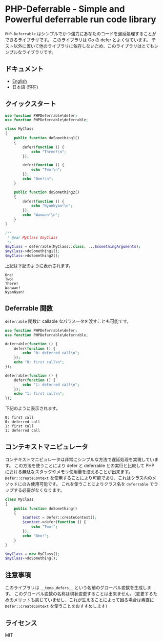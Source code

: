 # PHP-Deferrable - Simple and Powerful deferrable run code library

`PHP-Deferrable` はシンプルでかつ強力にあなたのコードを遅延処理することができるライブラリです。
このライブラリは Go の defer とよく似ています。
テスト以外に置いて他のライブラリに依存しないため、このライブラリはとてもシンプルなライブラリです。

## ドキュメント
- [English](./readme.md)
- 日本語 (現在)

## クイックスタート
```php
use function PHPDeferrable\defer;
use function PHPDeferrable\deferrable;

class MyClass
{
    public function doSomething1()
    {
        defer(function () {
            echo "Three!\n";
        });

        defer(function () {
            echo "Two!\n";
        });
        echo "One!\n";
    }

    public function doSomething2()
    {
        defer(function () {
            echo "NyanNyan!\n";
        });
        echo "Wanwan!\n";
    }
}

/**
 * @var MyClass $myClass
 */
$myClass = deferrable(MyClass::class, ...$somethingArguments);
$myClass->doSomething1();
$myClass->doSomething2();
```

上記は下記のように表示されます。

```
One!
Two!
There!
Wanwan!
NyanNyan!
```

## Deferrable 関数
`deferrable` 関数に callable なパラメータを渡すことも可能です。 

```php
use function PHPDeferrable\defer;
use function PHPDeferrable\deferrable;

deferrable(function () {
    defer(function () {
        echo "0: deferred call\n";
    });
    echo "0: first call\n";
});

deferrable(function () {
    defer(function () {
        echo "1: deferred call\n";
    });
    echo "1: first call\n";
});
```

下記のように表示されます。

```
0: first call
0: deferred call
1: first call
1: deferred call
```


## コンテキストマニピュレータ
コンテキストマニピュレータは非常にシンプルな方法で遅延処理を実現しています。
この方法を使うことにより defer と deferrable との実行と比較して PHP における無駄なスタックやメモリ使用量を控えることが出来ます。
`Defer::createContext` を使用することにより可能であり、これはクラス内のメソッドにのみ使用可能です。
これを使うことによりクラス名を `deferrable` でラップする必要がなくなります。 

```php
class MyClass
{
    public function doSomething()
    {
        $context = Defer::createContext();
        $context->defer(function () {
            echo "Two!";
        });
        echo "One!";
    }
}

$myClass = new MyClass();
$myClass->doSomething();
```

## 注意事項
このライブラリは `__temp_defers__` という名前のグローバル変数を生成します。
このグローバル変数の名称は現状変更することは出来ません。（変更するためのメリットも感じていませし、これが生えることによって困る場合は素直に `Defer::createContext` を使うことをおすすめします）

## ライセンス
MIT
